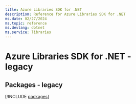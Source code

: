 ```yaml
---
title: Azure Libraries SDK for .NET
description: Reference for Azure Libraries SDK for .NET
ms.date: 02/27/2024
ms.topic: reference
ms.devlang: dotnet
ms.service: libraries
---
```

# Azure Libraries SDK for .NET - legacy
## Packages - legacy
[!INCLUDE [packages](libraries-index.md)]